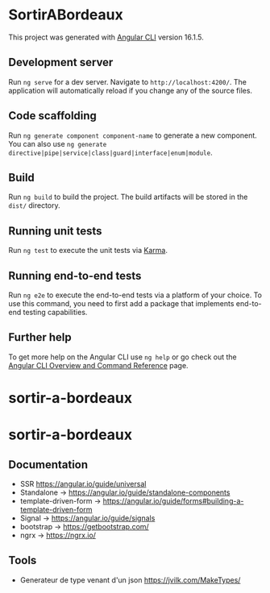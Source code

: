 # SortirABordeaux

This project was generated with [Angular CLI](https://github.com/angular/angular-cli) version 16.1.5.

## Development server

Run `ng serve` for a dev server. Navigate to `http://localhost:4200/`. The application will automatically reload if you change any of the source files.

## Code scaffolding

Run `ng generate component component-name` to generate a new component. You can also use `ng generate directive|pipe|service|class|guard|interface|enum|module`.

## Build

Run `ng build` to build the project. The build artifacts will be stored in the `dist/` directory.

## Running unit tests

Run `ng test` to execute the unit tests via [Karma](https://karma-runner.github.io).

## Running end-to-end tests

Run `ng e2e` to execute the end-to-end tests via a platform of your choice. To use this command, you need to first add a package that implements end-to-end testing capabilities.

## Further help

To get more help on the Angular CLI use `ng help` or go check out the [Angular CLI Overview and Command Reference](https://angular.io/cli) page.
# sortir-a-bordeaux
# sortir-a-bordeaux

## Documentation
- SSR https://angular.io/guide/universal
- Standalone -> https://angular.io/guide/standalone-components
- template-driven-form -> https://angular.io/guide/forms#building-a-template-driven-form
- Signal -> https://angular.io/guide/signals
- bootstrap -> https://getbootstrap.com/
- ngrx -> https://ngrx.io/

## Tools
- Generateur de type venant d'un json https://jvilk.com/MakeTypes/